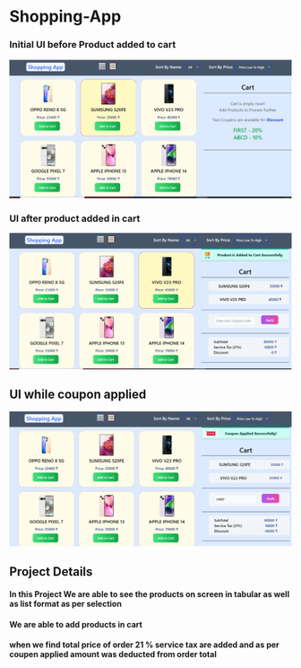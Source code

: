 # Shopping-App

### Initial UI before Product added to cart
 <img  width="800" src="https://github.com/LokeshJawale1996/easfdd/blob/main/images/shopping1.png">

### UI after product added in cart
<img  width="800" src="https://github.com/LokeshJawale1996/easfdd/blob/main/images/shopping2.jpg">

## UI while coupon applied
<img  width="800" src="https://github.com/LokeshJawale1996/easfdd/blob/main/images/shopping3.jpg">

## Project Details

#### In this Project We are able to see the products on screen in tabular as well as list format as per selection

#### We are able to add products in cart

#### when we find total price of order 21 % service tax are added and as per coupen applied amount was deducted from order total

